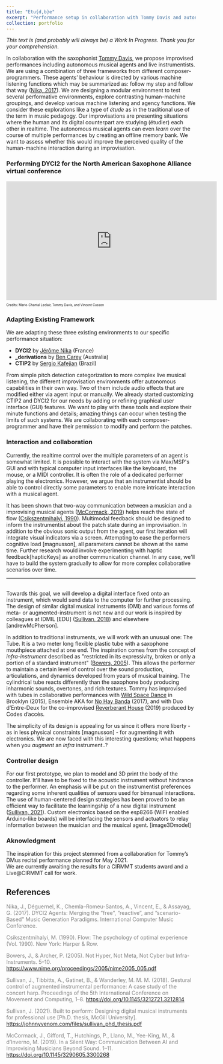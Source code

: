 ```yaml
---
title: "Etu{d,b}e"
excerpt: "Performance setup in collaboration with Tommy Davis and autonomous musical agents. <br/><img src='/images/tube.jpeg'>"
collection: portfolio
---
```

*This text is (and probably will always be) a Work In Progress. Thank you for your comprehension.*

In collaboration with the saxophonist [Tommy Davis](http://www.tommysaxophone.com/), we propose improvised performances including autonomous musical agents and live instrumentists. We are using a combination of three frameworks from different composer-programmers. These agents’ behaviour is directed by various machine listening functions which may be summarized as: follow my step and follow that way (<a href="#nika2017">Nika, 2017</a>). We are designing a modular environment to test several performative environments, explore contrasting human-machine groupings, and develop various machine listening and agency functions. 
We consider these explorations like a type of *étude* as in the traditional use of the term in music pedagogy. Our improvisations are presenting situations where the human and its digital counterpart are studying (étudier) each other in realtime. The autonomous musical agents can even *learn* over the course of multiple performances by creating an offline memory bank. We want to assess whether this would improve the perceived quality of the human-machine interaction during an improvisation.
<br>

### Performing DYCI2 for the North American Saxophone Alliance virtual conference

<div class="container">
    <iframe width="560" height="315" src="https://www.youtube.com/embed/oUbeL_lAhFU" title="DYCI2 improvisation" frameborder="0" allow="autoplay; clipboard-write; encrypted-media; gyroscope; picture-in-picture" allowfullscreen></iframe>
    <div class="overlay">
        <p style="font-size:60%;">Credits: Marie-Chantal Leclair, Tommy Davis, and Vincent Cusson</p>
    </div>
</div>

### Adapting Existing Framework
We are adapting these three existing environments to our specific performance situation:
* **DYCI2** by [Jérôme Nika](https://jeromenika.com/) (France)
* **_derivations** by [Ben Carey](https://bencarey.net/) (Australia)
* **CTIP2** by [Sergio Kafejian](https://musicabrasilis.com/composers/sergio-kafejian) (Brazil)

From simple pitch detection categorization to more complex live musical listening, the different improvisation environments offer autonomous capabilities in their own way. Two of them include audio effects that are modified either via agent input or manually. We already started customizing CTIP2 and DYCI2 for our needs by adding or refining graphical user interface (GUI) features. We want to play with these tools and explore their minute functions and details; amazing things can occur when testing the limits of such systems. We are collaborating with each composer-programmer and have their permission to modify and perform the patches. 

### Interaction and collaboration
Currently, the realtime control over the multiple parameters of an agent is somewhat limited. 
It is possible to interact with the system via Max/MSP's GUI and with typical computer input interfaces like the keyboard, the mouse, or a MIDI controller. It is often the role of a dedicated performer playing the electronics. However, we argue that an instrumentist should be able to control directly some parameters to enable more intricate interaction with a musical agent.

It has been shown that two-way communication between a musician and a improvising musical agents (<a href="#corma2019">McCormack, 2019</a>) helps reach the state of flow (<a href="#csiks2000">Csikszentmihalyi, 1990</a>). Multimodal feedback should be designed to inform the instrumentist about the patch state during an improvisation. In addition to the obvious sonic output from the agent, our first iteration will integrate visual indicators via a screen. Attempting to ease the performers cognitive load [magnusson], all parameters cannot be shown at the same time. Further research would involve experimenting with haptic feedback[hapticKeys] as another communication channel. In any case, we'll have to build the system gradually to allow for more complex collaborative scenarios over time. 


---
<br>
Towards this goal, we will develop a digital interface fixed onto an instrument, which would send data to the computer for further processing. The design of similar digital musical instruments (DMI) and various forms of meta- or augmented-instrument is not new and our work is inspired by colleagues at IDMIL [EDU] (<a href="#sulli2018">Sullivan, 2018</a>) and elsewhere [andrewMcPherson].

In addition to traditional instruments, we will work with an unusual one: The Tube. It is a two meter long flexible plastic tube with a saxophone mouthpiece attached at one end. The inspiration comes from the concept of *infra-instrument* described as "restricted in its expressivity, broken or only a portion of a standard instrument" (<a href="#bow2005">Bowers, 2005</a>). This allows the performer to maintain a certain level of control over the sound production, articulations, and dynamics developed from years of musical training. The cylindrical tube reacts differently than the saxophone body producing inharmonic sounds, overtones, and rich textures. 
Tommy has improvised with tubes in collaborative performances with [Wild Space Dance](https://www.youtube.com/watch?v=G0XABGUDFfA) in Brooklyn (2015), Ensemble AKA for [No Hay Banda](https://www.youtube.com/watch?v=9rotwgh_ZTE) (2017), and with Duo d’Entre-Deux for the co-improvised [Reverberant House](https://www.youtube.com/watch?v=Ho4u9VrFzlE) (2019) produced by Codes d’accès.

The simplicity of its design is appealing for us since it offers more liberty - as in less physical constraints [magnusson] - for augmenting it with electronics. We are now faced with this interesting questions; what happens when you *augment* an *infra* instrument..?

### Controller design
For our first prototype, we plan to model and 3D print the body of the controller. It'll have to be fixed to the acoustic instrument without hindrance to the performer. An emphasis will be put on the instrumentist preferences regarding some inherent qualities of sensors used for bimanual interactions. The use of human-centered design strategies has been proved to be an efficient way to facilitate the learningship of a new digital instrument (<a href="#sulli2021">Sullivan, 2021</a>). 
Custom electronics based on the esp8266 (WIFI enabled Arduino-like boards) will be interfacing the sensors and actuators to relay information between the musician and the musical agent. [image3Dmodel]


### Aknowledgment
The inspiration for this project stemmed from a collaboration for Tommy’s DMus recital performance planned for May 2021.<br>
We are currently awaiting the results for a CIRMMT students award and a Live@CIRMMT call for work.


## References

<a style="color:grey; text-align: left" name="nika2017">Nika, J., Déguernel, K., Chemla–Romeu-Santos, A., Vincent, E., & Assayag, G. (2017). DYCI2 Agents: Merging the ”free”, ”reactive”, and ”scenario-Based” Music Generation Paradigms. International Computer Music Conference.</a>

<a style="color:grey; text-align: left" name="csiks1990"> Csikszentmihalyi, M. (1990). Flow: The psychology of optimal experience (Vol. 1990). New York: Harper & Row.</a>

<a style="color:grey; text-align: left" name="bow2005">Bowers, J., & Archer, P. (2005). Not Hyper, Not Meta, Not Cyber but Infra-Instruments. 5–10. https://www.nime.org/proceedings/2005/nime2005_005.pdf</a>

<a style="color:grey; text-align: left" name="sulli2018">Sullivan, J., Tibbitts, A., Gatinet, B., & Wanderley, M. M. M. (2018). Gestural control of augmented instrumental performance: A case study of the concert harp. Proceedings of the 5th International Conference on Movement and Computing, 1–8. https://doi.org/10.1145/3212721.3212814</a>

<a style="color:grey; text-align: left" name="sulli2021">Sullivan, J. (2021). Built to perform: Designing digital musical instruments for professional use [Ph.D. thesis, McGill University]. https://johnnyvenom.com/files/sullivan_phd_thesis.pdf</a>

<a style="color:grey; text-align: left" name="corma2019">McCormack, J., Gifford, T., Hutchings, P., Llano, M., Yee-King, M., & dʼInverno, M. (2019). In a Silent Way: Communication Between AI and Improvising Musicians Beyond Sound. 1–11. https://doi.org/10.1145/3290605.3300268</a>
